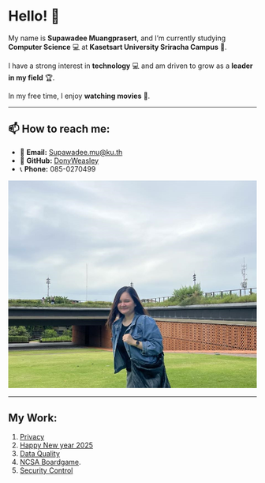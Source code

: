 # Hello! 👋

My name is **Supawadee Muangprasert**, and I’m currently studying **Computer Science** 💻 at **Kasetsart University Sriracha Campus** 🏫.

I have a strong interest in **technology** 💻 and am driven to grow as a **leader in my field** 🏆.

In my free time, I enjoy **watching movies** 🎥.

---
## 📫 How to reach me:
- 📧 **Email:** [Supawadee.mu@ku.th](mailto:Supawadee.mu@ku.th)
- 💼 **GitHub:** [DonyWeasley](https://github.com/DonyWeasley)
- 📞 **Phone:** 085-0270499

![alt text](images/profile-pictures.jpg)

---

## My Work:
1. [Privacy](https://donyweasley.github.io/privacy)
2. [Happy New year 2025](https://donyweasley.github.io/newyear-ecard2025/)
3. [Data Quality](https://donyweasley.github.io/accuracy/)
4. [NCSA Boardgame](https://donyweasley.github.io/boardgame/).
5. [Security Control](https://donyweasley.github.io/security-control/)


